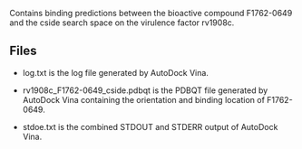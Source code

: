 Contains binding predictions between the bioactive compound F1762-0649 and the cside search space on the virulence factor rv1908c.

## Files

- log.txt is the log file generated by AutoDock Vina.

- rv1908c_F1762-0649_cside.pdbqt is the PDBQT file generated by AutoDock Vina containing the orientation and binding location of F1762-0649.

- stdoe.txt is the combined STDOUT and STDERR output of AutoDock Vina.

